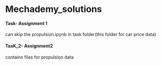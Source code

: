 # Mechademy_solutions

#### Task- Assignment 1
can skip the propulsion.ipynb in task folder(this folder for car price data)
#### TasK_2- Assignment2
contains files for propulsion data
